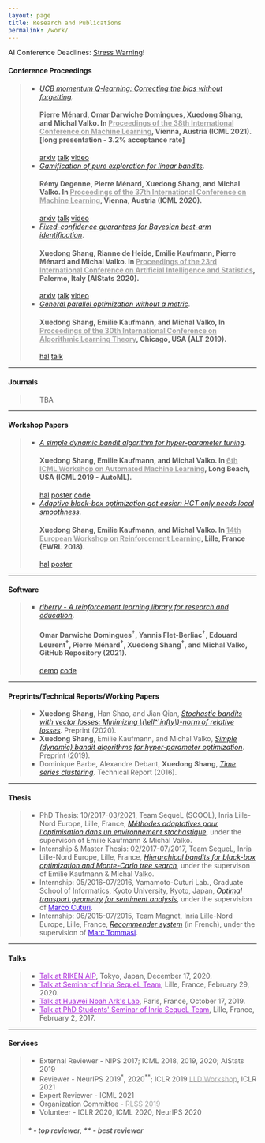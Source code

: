 ```yaml
---
layout: page
title: Research and Publications
permalink: /work/
---
```


AI Conference Deadlines: <a href="https://aideadlin.es/?sub=ML,CV,NLP,RO,SP,GR">Stress Warning</a>!

<h4><B>Conference Proceedings</B></h4>

<blockquote>
<ul style="list-style-type:square">
<li>
  <a href="/static/documents/menard2021ucbmq.pdf"><em>UCB momentum Q-learning: Correcting the bias without forgetting</em></a>.

  <h4>Pierre Ménard, Omar Darwiche Domingues, <strong>Xuedong Shang</strong>, and Michal Valko.  In <a href="https://www.icml.cc/" style="color:#A4A4A4">Proceedings of the 38th International Conference on Machine Learning</a>, Vienna, Austria (ICML 2021). [long presentation - 3.2% acceptance rate]</h4>

  <div class="btn-links"><a class="btn btn-outline-primary my-1 mr-1 btn-sm" href="https://arxiv.org/abs/2103.01312" rel="noopener">arxiv</a> <a class="btn btn-outline-primary my-1 mr-1 btn-sm" href=""  rel="noopener">talk</a> <a class="btn btn-outline-primary my-1 mr-1 btn-sm" href="" rel="noopener">video</a></div>
</li>
<li>
  <a href="/static/documents/degenne2020game.pdf"><em>Gamification of pure exploration for linear bandits</em></a>.

  <h4>Rémy Degenne, Pierre Ménard, <strong>Xuedong Shang</strong>, and Michal Valko.  In <a href="https://www.icml.cc/" style="color:#A4A4A4">Proceedings of the 37th International Conference on Machine Learning</a>, Vienna, Austria (ICML 2020).</h4>

  <div class="btn-links"><a class="btn btn-outline-primary my-1 mr-1 btn-sm" href="https://arxiv.org/abs/2007.00953" rel="noopener">arxiv</a> <a class="btn btn-outline-primary my-1 mr-1 btn-sm" href="/static/documents/icml2020_talk.pdf" rel="noopener">talk</a> <a class="btn btn-outline-primary my-1 mr-1 btn-sm" href="https://icml.cc/virtual/2020/poster/6506" rel="noopener">video</a></div>
</li>
<li>
  <a href="/static/documents/shang2020t3c.pdf"><em>Fixed-confidence guarantees for Bayesian best-arm identification</em></a>.

  <h4><strong>Xuedong Shang</strong>, Rianne de Heide, Emilie Kaufmann, Pierre Ménard and Michal Valko. In <a href="https://www.aistats.org/" style="color:#A4A4A4">Proceedings of the 23rd International Conference on Artificial Intelligence and Statistics</a>, Palermo, Italy (AIStats 2020).</h4>

  <div class="btn-links"><a class="btn btn-outline-primary my-1 mr-1 btn-sm" href="https://arxiv.org/abs/1910.10945" rel="noopener">arxiv</a> <a class="btn btn-outline-primary my-1 mr-1 btn-sm" href="/static/documents/aistats2020_talk.pdf" rel="noopener">talk</a> <a class="btn btn-outline-primary my-1 mr-1 btn-sm" href="https://aistats2020.net/poster_622.html" rel="noopener">video</a></div>
</li>
<li>
  <a href="/static/documents/shang2019general.pdf"><em>General parallel optimization without a metric</em></a>.

  <h4><strong>Xuedong Shang</strong>, Emilie Kaufmann, and Michal Valko,  In <a href="http://alt2019.algorithmiclearningtheory.org/accepted-papers/" style="color:#A4A4A4">Proceedings of the 30th International Conference on Algorithmic Learning Theory</a>, Chicago, USA (ALT 2019).</h4>

  <div class="btn-links"><a class="btn btn-outline-primary my-1 mr-1 btn-sm" href="https://hal.archives-ouvertes.fr/hal-02047225" rel="noopener">hal</a> <a class="btn btn-outline-primary my-1 mr-1 btn-sm" href="/static/documents/alt2019_talk_1.pdf" rel="noopener">talk</a></div>
</li>
</ul>
</blockquote>

<hr />

<h4><B>Journals</B></h4>

<blockquote>
<ul style="list-style-type:square">
  TBA
</ul>
</blockquote>

<hr />

<h4><B>Workshop Papers</B></h4>

<blockquote>
<ul style="list-style-type:square">
<li>
  <a href="/static/documents/shang2019dttts.pdf"><em>A simple dynamic bandit algorithm for hyper-parameter tuning</em></a>.

  <h4><strong>Xuedong Shang</strong>, Emilie Kaufmann, and Michal Valko. In <a href="https://sites.google.com/view/automl2019icml/" style="color:#A4A4A4">6th ICML Workshop on Automated Machine Learning</a>, Long Beach, USA (ICML 2019 - AutoML).</h4>

  <div class="btn-links"><a class="btn btn-outline-primary my-1 mr-1 btn-sm" href="https://hal.archives-ouvertes.fr/hal-02145200" rel="noopener">hal</a> <a class="btn btn-outline-primary my-1 mr-1 btn-sm" href="/static/documents/shang2019dttts_poster.pdf"  rel="noopener">poster</a> <a class="btn btn-outline-primary my-1 mr-1 btn-sm" href="/static/documents/shang2019dttts_code.zip" rel="noopener">code</a></div>
</li>
<li>
  <a href="/static/documents/shang2018adaptive.pdf"><em>Adaptive black-box optimization got easier: HCT only needs local smoothness</em></a>.

  <h4><strong>Xuedong Shang</strong>, Emilie Kaufmann, and Michal Valko. In <a href="https://ewrl.wordpress.com/ewrl14-2018/" style="color:#A4A4A4">14th European Workshop on Reinforcement Learning</a>, Lille, France (EWRL 2018).</h4>

  <div class="btn-links"><a class="btn btn-outline-primary my-1 mr-1 btn-sm" href="https://hal.archives-ouvertes.fr/hal-01874637" rel="noopener">hal</a> <a class="btn btn-outline-primary my-1 mr-1 btn-sm" href="/static/documents/shang2018adaptive_poster.pdf" rel="noopener">poster</a></div>
</li>
</ul>
</blockquote>

<hr />

<h4><B>Software</B></h4>
<blockquote>
<ul style="list-style-type:square">
<li>
  <a href="https://github.com/rlberry-py/rlberry"><em>rlberry - A reinforcement learning library for research and education</em></a>.

  <h4>Omar Darwiche Domingues<sup>†</sup>, Yannis Flet-Berliac<sup>†</sup>, Edouard Leurent<sup>†</sup>, Pierre Ménard<sup>†</sup>, <strong>Xuedong Shang</strong><sup>†</sup>, and Michal Valko, GitHub Repository (2021).</h4>

  <div class="btn-links"><a class="btn btn-outline-primary my-1 mr-1 btn-sm" href="https://rlberry.readthedocs.io/en/latest/basics/create_agent.html#create-agent" rel="noopener">demo</a> <a class="btn btn-outline-primary my-1 mr-1 btn-sm" href="https://github.com/rlberry-py/rlberry" rel="noopener">code</a></div>
</li>
</ul>
</blockquote>

<hr />

<h4><B>Preprints/Technical Reports/Working Papers</B></h4>
<blockquote>
<ul style="list-style-type:square">
<li>
  <strong>Xuedong Shang</strong>, Han Shao, and Jian Qian, <a href="/static/documents/shang2020vector.pdf"><em>Stochastic bandits with vector losses: Minimizing \(\ell^\infty\)-norm of relative losses</em></a>. Preprint (2020).
</li>
<li>
  <strong>Xuedong Shang</strong>, Emilie Kaufmann, and Michal Valko, <a href="/static/documents/dttts.pdf"><em>Simple (dynamic) bandit algorithms for hyper-parameter optimization</em></a>. Preprint (2019).
</li>
<li>
  Dominique Barbe, Alexandre Debant, <strong>Xuedong Shang</strong>, <a href="/static/documents/barbe2016clustering.pdf"><em>Time series clustering</em></a>. Technical Report (2016).
</li>
</ul>
</blockquote>

<hr />

<h4><B>Thesis</B></h4>

<blockquote>
<ul style="list-style-type:square">
  <li>PhD Thesis: 10/2017-03/2021, Team SequeL (SCOOL), Inria Lille-Nord Europe, Lille, France, <a href=""><em>Méthodes adaptatives pour l'optimisation dans un environnement stochastique</em></a>, under the supervison of Emilie Kaufmann & Michal Valko.
  </li>

  <li>Internship & Master Thesis: 02/2017-07/2017, Team SequeL, Inria Lille-Nord Europe, Lille, France, <a href="/static/documents/bandits.pdf"><em>Hierarchical bandits for black-box optimization and Monte-Carlo tree search</em></a>, under the supervison of Emilie Kaufmann & Michal Valko.
  </li>

  <li>Internship: 05/2016-07/2016, Yamamoto-Cuturi Lab., Graduate School of Informatics, Kyoto University, Kyoto, Japan, <a href="/static/documents/optimal_transport.pdf"><em>Optimal transport geometry for sentiment analysis</em></a>, under the supervision of <a href="http://marcocuturi.net/" style="color:#3A01DF">Marco Cuturi</a>.
  </li>

  <li>Internship: 06/2015-07/2015, Team Magnet, Inria Lille-Nord Europe, Lille, France, <a href="/static/documents/recommender.pdf"><em>Recommender system</em></a> (in French), under the supervision of <a href="http://researchers.lille.inria.fr/tommasi/" style="color:#3A01DF">Marc Tommasi</a>.
  </li>
</ul>

</blockquote>

<hr />

<h4><B>Talks</B></h4>

<blockquote>
<ul style="list-style-type:square">
  <li><a href="https://xuedong.github.io/riken_talk" style="color:#AA26DA">Talk at RIKEN AIP</a>, Tokyo, Japan, December 17, 2020.</li>
  <li><a href="/static/documents/sequel_talk.pdf" style="color:#AA26DA">Talk at Seminar of Inria SequeL Team</a>, Lille, France, February 29, 2020.</li>
  <li><a href="/static/documents/huawei_talk.pdf" style="color:#AA26DA">Talk at Huawei Noah Ark's Lab</a>, Paris, France, October 17, 2019.</li>
  <li><a href="/static/documents/phd_seminar_talk.pdf" style="color:#AA26DA">Talk at PhD Students' Seminar of Inria SequeL Team</a>, Lille, France, February 2, 2017.</li>
</ul>
</blockquote>

<hr />

<h4><B>Services</B></h4>

<blockquote>
<ul style="list-style-type:square">
  <li>External Reviewer - NIPS 2017; ICML 2018, 2019, 2020; AIStats 2019</li>
  <li>Reviewer - NeurIPS 2019<sup>*</sup>, 2020<sup>**</sup>; ICLR 2019 <a href="https://lld-workshop.github.io/" style="color:#A4A4A4">LLD Workshop</a>, ICLR 2021</li>
  <li>Expert Reviewer - ICML 2021</li>
  <li>Organization Committee - <a href="https://rlss.inria.fr/" style="color:#A4A4A4">RLSS 2019</a></li>
  <li>Volunteer - ICLR 2020, ICML 2020, NeurIPS 2020</li>
</ul>

<h5>* - top reviewer, ** - best reviewer</h5>
</blockquote>
